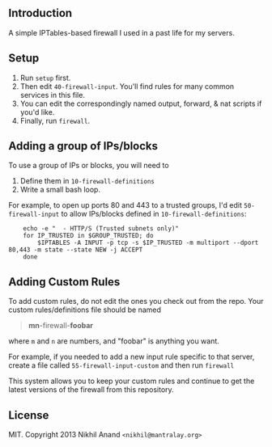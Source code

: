 ## Introduction

A simple IPTables-based firewall I used in a past life for my servers.

## Setup

1. Run `setup` first. 
2. Then edit `40-firewall-input`. You'll find rules for many common services in this file.
3. You can edit the correspondingly named output, forward, & nat scripts if you'd like.
4. Finally, run `firewall`. 

## Adding a group of IPs/blocks

To use a group of IPs or blocks, you will need to 

1. Define them in `10-firewall-definitions`
2. Write a small bash loop. 

For example, to open up ports 80 and 443 to a trusted groups, I'd edit `50-firewall-input` to allow IPs/blocks defined in `10-firewall-definitions`:

        echo -e "  - HTTP/S (Trusted subnets only)"
        for IP_TRUSTED in $GROUP_TRUSTED; do
            $IPTABLES -A INPUT -p tcp -s $IP_TRUSTED -m multiport --dport 80,443 -m state --state NEW -j ACCEPT
        done

## Adding Custom Rules

To add custom rules, do not edit the ones you check out from the repo. Your custom rules/definitions file should be named

 > **mn**-firewall-**foobar**

where `m` and `n` are numbers, and "foobar" is anything you want.

For example, if you needed to add a new input rule specific to that server, create a file called `55-firewall-input-custom` and then run `firewall`

This system allows you to keep your custom rules and continue to get the latest versions of the firewall from this repository.

## License

MIT. Copyright 2013 Nikhil Anand `<nikhil@mantralay.org>`
